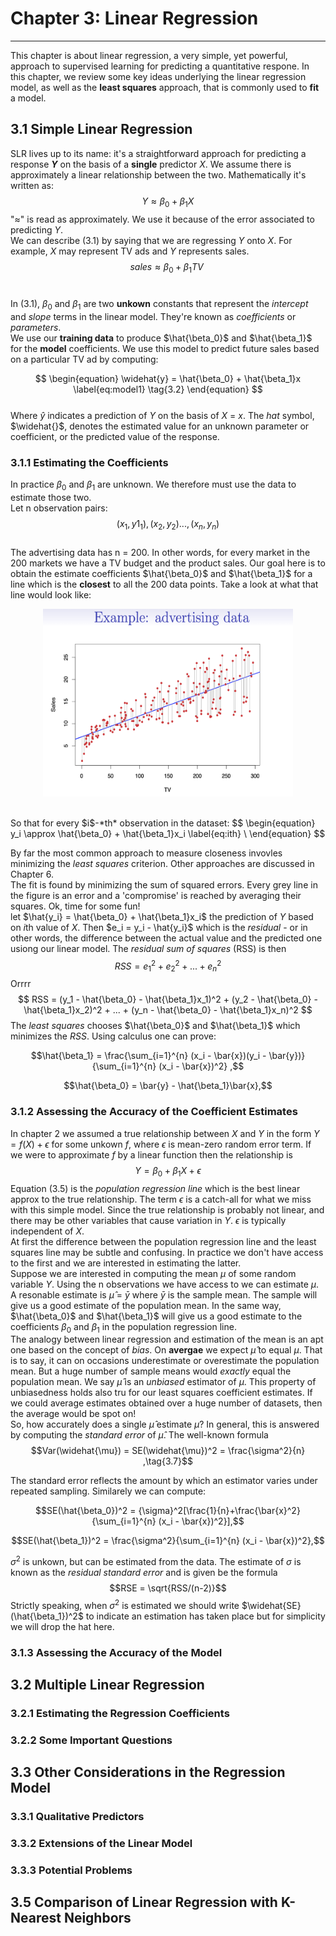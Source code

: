 # Chapter 3: Linear Regression 
---

This chapter is about linear regression, a very simple, yet powerful, approach to supervised learning for predicting a quantitative respone. In this chapter, we review some key ideas underlying the linear regression model, as well as the <strong>least squares</strong> approach, that is commonly used to <strong>fit</strong> a model. 

## 3.1 Simple Linear Regression 
SLR lives up to its name: it's a straightforward approach for predicting a response <strong>$Y$</strong> on the basis of a <strong>single</strong> predictor $X$. We assume there is approximately a linear relationship between the two. Mathematically it's written as: <br>
 $$
\begin{equation}
  Y \approx \beta_0 + \beta_1X
\label{eq:SLR}
\tag{3.1}
\end{equation}
$$
"$\approx$" is read as approximately. We use it because of the error associated to predicting $Y$. <br> We can describe (3.1) by saying that we are regressing $Y$ onto $X$. For example, $X$ may represent TV ads and $Y$ represents sales. <br>
 $$
\begin{equation}
  sales \approx \beta_0 + \beta_1TV
\label{eq:sales}
\
\end{equation}
$$ <br>

In (3.1), $\beta_0$ and $\beta_1$ are two <strong>unkown</strong> constants that represent the *intercept* and *slope* terms in the linear model. They're known as *coefficients* or *parameters*. <br>
We use our **training data** to produce $\hat{\beta_0}$ and $\hat{\beta_1}$ for the **model** coefficients. We use this model to predict future sales based on a particular TV ad by computing: <br>

$$
\begin{equation}
 \widehat{y}  = \hat{\beta_0} + \hat{\beta_1}x
\label{eq:model1}
\tag{3.2}
\end{equation}
$$ 
<br>
Where $\widehat{y}$ indicates a prediction of $Y$ on the basis of $X$ = $x$. The *hat* symbol, $\widehat{}$,  denotes the estimated value for an unknown parameter or coefficient, or the predicted value of the response.

 
### 3.1.1 Estimating the Coefficients
In practice $\beta_0$ and $\beta_1$ are unknown. We therefore must use the data to estimate those two. <br>
Let n observation pairs:
$$(x_1, y1_1), (x_2, y_2)...,(x_n,y_n)$$ <br>
The advertising data has n = 200. In other words, for every market in the 200 markets we have a TV budget and the product sales. Our goal here is to obtain the estimate coefficients $\hat{\beta_0}$ and $\hat{\beta_1}$ for a line which is the **closest** to all the 200 data points. Take a look at what that line would look like: 

<p align="center">
  <img width="400" height="300" src=images/ad_data.png>
</p>
<br>
So that for every $i$-*th* observation in the dataset:
$$
\begin{equation}
 y_i  \approx \hat{\beta_0} + \hat{\beta_1}x_i
\label{eq:ith}
\
\end{equation}
$$ 

By far the most common approach to measure closeness invovles minimizing the *least squares* criterion. Other approaches are discussed in Chapter 6. <br>
The fit is found by minimizing the sum of squared errors. Every grey line in the figure is an error and a 'compromise' is reached by averaging their squares. 
Ok, time for some fun! <br>
let $\hat{y_i} = \hat{\beta_0} + \hat{\beta_1}x_i$ the prediction of $Y$ based on $i$th value of $X$. Then $e_i = y_i - \hat{y_i}$ which is the *residual* - or in other words, the difference between the actual value and the predicted one usiong our linear model. The *residual sum of squares* (RSS) is then <br>
$$RSS = e^2_1 + e^2_2 + ... + e^2_n$$
Orrrr
$$
RSS = (y_1 - \hat{\beta_0} - \hat{\beta_1}x_1)^2 + (y_2 - \hat{\beta_0} - \hat{\beta_1}x_2)^2 + ... + (y_n - \hat{\beta_0} - \hat{\beta_1}x_n)^2
$$
The *least squares* chooses $\hat{\beta_0}$ and $\hat{\beta_1}$ which minimizes the $RSS$. Using calculus one can prove: <br>

$$\hat{\beta_1} = \frac{\sum_{i=1}^{n} (x_i - \bar{x})(y_i - \bar{y})}{\sum_{i=1}^{n} (x_i - \bar{x})^2}
,$$ $\tag{3.4}$

$$\hat{\beta_0} = \bar{y} - \hat{\beta_1}\bar{x},$$


### 3.1.2 Assessing the Accuracy of the Coefficient Estimates
In chapter 2 we assumed a true relationship between $X$ and $Y$ in the form $Y = f(X) + \epsilon$ for some unkown $f$, where $\epsilon$ is mean-zero random error term. If we were to approximate $f$ by a linear function then the relationship is
$$Y = \beta_0 + \beta_1X + \epsilon \tag{3.5}$$
Equation (3.5) is the *population regression line* which is the best linear approx to the true relationship. 
The term $\epsilon$ is a catch-all for what we miss with this simple model. Since the true relationship is probably not linear, and there may be other variables that cause variation in $Y$. $\epsilon$ is typically independent of $X$. <br>
At first the difference between the population regression line and the least squares line may be subtle and confusing. In practice we don't have access to the first and we are interested in estimating the latter. <br>
Suppose we are interested in computing the mean $\mu$ of some random variable $Y$. Using the n observations we have access to we can estimate $\mu$. A resonable estimate is $\widehat{\mu}$ = $\bar{y}$ where $\bar{y}$ is the sample mean. The sample will give us a good estimate of the population mean. In the same way, $\hat{\beta_0}$ and $\hat{\beta_1}$ will give us a good estimate to the coefficients $\beta_0$ and $\beta_1$ in the population regression line. <br>
The analogy between linear regression and estimation of the mean is an apt one based on the concept of *bias*. On **avergae** we expect $\widehat{\mu}$ to equal $\mu$. That is to say, it can on occasions underestimate or overestimate the population mean. But a huge number of sample means would *exactly* equal the population mean. We say $\widehat{\mu}$ is an *unbiased* estimator of $\mu$. This property of unbiasedness holds also tru for our least squares coefficient estimates. If we could average estimates obtained over a huge number of datasets, then the average would be spot on!
<br>
So, how accurately does a single $\widehat{\mu}$ estimate $\mu$? In general, this is answered by computing the *standard error* of $\widehat{\mu}$. The well-known formula 
$$Var(\widehat{\mu}) = SE(\widehat{\mu})^2 = \frac{\sigma^2}{n}
,\tag{3.7}$$

The standard error reflects the amount by which an estimator varies under repeated sampling. Similarely we can compute:

$$SE(\hat{\beta_0})^2 = {\sigma}^2[\frac{1}{n}+\frac{\bar{x}^2}{\sum_{i=1}^{n} (x_i - \bar{x})^2}],$$

$\tag{3.8}$


$$SE(\hat{\beta_1})^2 = \frac{\sigma^2}{\sum_{i=1}^{n} (x_i - \bar{x})^2},$$

$\sigma^2$ is unkown, but can be estimated from the data. The estimate of $\sigma$ is known as the *residual standard error* and is given be the formula
$$RSE = \sqrt{RSS/(n-2)}$$
Strictly speaking, when $\sigma^2$ is estimated we should write $\widehat{SE}(\hat{\beta_1})^2$ to indicate an estimation has taken place but for simplicity we will drop the hat here. 


### 3.1.3 Assessing the Accuracy of the Model

## 3.2 Multiple Linear Regression 
### 3.2.1 Estimating the Regression Coefficients 
### 3.2.2 Some Important Questions

## 3.3 Other Considerations in the Regression Model 
### 3.3.1 Qualitative Predictors 
### 3.3.2 Extensions of the Linear Model 
### 3.3.3 Potential Problems 
## 3.5 Comparison of Linear Regression with K-Nearest Neighbors 